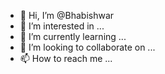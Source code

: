 - 👋 Hi, I’m @Bhabishwar
- 👀 I’m interested in ...
- 🌱 I’m currently learning ...
- 💞️ I’m looking to collaborate on ...
- 📫 How to reach me ...

<!---
Bhabishwar/Bhabishwar is a ✨ special ✨ repository because its `README.md` (this file) appears on your GitHub profile.
You can click the Preview link to take a look at your changes.
--->
